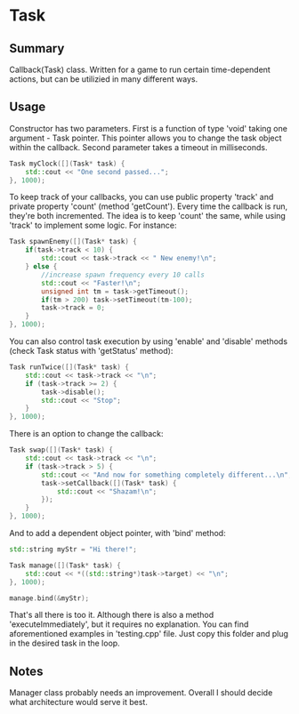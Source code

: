 # Task

## Summary

Callback(Task) class. Written for a game to run certain time-dependent actions, but can be utilizied in many different ways.

## Usage

Constructor has two parameters. First is a function of type 'void' taking one argument - Task pointer. This pointer allows you to change the task object within the callback. Second parameter takes a timeout in milliseconds.

```cpp
Task myClock([](Task* task) {
    std::cout << "One second passed...";
}, 1000);
```

To keep track of your callbacks, you can use public property 'track' and private property 'count' (method 'getCount'). Every time the callback is run, they're both incremented. The idea is to keep 'count' the same, while using 'track' to implement some logic. For instance:

```cpp
Task spawnEnemy([](Task* task) {
    if(task->track < 10) {
        std::cout << task->track << " New enemy!\n";
    } else {
        //increase spawn frequency every 10 calls
        std::cout << "Faster!\n";
        unsigned int tm = task->getTimeout();
        if(tm > 200) task->setTimeout(tm-100);
        task->track = 0;
    }
}, 1000);
```

You can also control task execution by using 'enable' and 'disable' methods (check Task status with 'getStatus' method):

```cpp
Task runTwice([](Task* task) {
    std::cout << task->track << "\n";
    if (task->track >= 2) {
        task->disable();
        std::cout << "Stop";
    }
}, 1000);
```

There is an option to change the callback:

```cpp
Task swap([](Task* task) {
    std::cout << task->track << "\n";
    if (task->track > 5) {
        std::cout << "And now for something completely different...\n";
        task->setCallback([](Task* task) {
            std::cout << "Shazam!\n";
        });
    }
}, 1000);
```

And to add a dependent object pointer, with 'bind' method:

```cpp
std::string myStr = "Hi there!";

Task manage([](Task* task) {
    std::cout << *((std::string*)task->target) << "\n";
}, 1000);

manage.bind(&myStr);
```

That's all there is too it. Although there is also a method 'executeImmediately', but it requires no explanation. You can find aforementioned examples in 'testing.cpp' file. Just copy this folder and plug in the desired task in the loop.

## Notes

Manager class probably needs an improvement. Overall I should decide what architecture would serve it best.